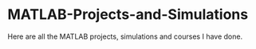 # MATLAB-Projects-and-Simulations
Here are all the MATLAB projects, simulations and courses I have done.
